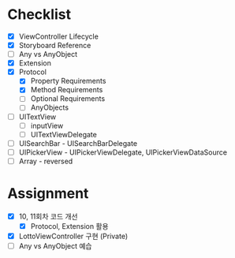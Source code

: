 # Checklist
- [x] ViewController Lifecycle
- [x] Storyboard Reference
- [ ] Any vs AnyObject
- [x] Extension
- [x] Protocol
	- [x] Property Requirements
	- [x] Method Requirements
	- [ ] Optional Requirements
	- [ ] AnyObjects
- [ ] UITextView
	- [ ] inputView
	- [ ] UITextViewDelegate
- [ ] UISearchBar - UISearchBarDelegate
- [ ] UIPickerView - UIPickerViewDelegate, UIPickerViewDataSource
- [ ] Array - reversed

# Assignment
- [x] 10, 11회차 코드 개선
	- [x] Protocol, Extension 활용
- [x] LottoViewController 구현 (Private)
- [ ] Any vs AnyObject 예습